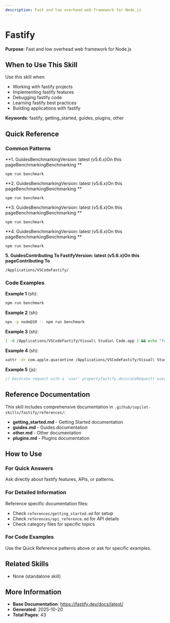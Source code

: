 ```yaml
---
description: Fast and low overhead web framework for Node.js
---
```


# Fastify

**Purpose**: Fast and low overhead web framework for Node.js

## When to Use This Skill

Use this skill when:
- Working with fastify projects
- Implementing fastify features
- Debugging fastify code
- Learning fastify best practices
- Building applications with fastify

**Keywords**: fastify, getting_started, guides, plugins, other

## Quick Reference

### Common Patterns

**1. GuidesBenchmarkingVersion: latest (v5.6.x)On this pageBenchmarkingBenchmarking​ **

```
npm run benchmark
```

**2. GuidesBenchmarkingVersion: latest (v5.6.x)On this pageBenchmarkingBenchmarking​ **

```
npm run benchmark
```

**3. GuidesBenchmarkingVersion: latest (v5.6.x)On this pageBenchmarkingBenchmarking​ **

```
npm run benchmark
```

**4. GuidesBenchmarkingVersion: latest (v5.6.x)On this pageBenchmarkingBenchmarking​ **

```
npm run benchmark
```

**5. GuidesContributing To FastifyVersion: latest (v5.6.x)On this pageContributing To**

```
/Applications/VSCodeFastify/
```

### Code Examples

**Example 1** (sh):
```sh
npm run benchmark
```

**Example 2** (sh):
```sh
npx -p node@10 -- npm run benchmark
```

**Example 3** (sh):
```sh
[ -d /Applications/VSCodeFastify/Visual\ Studio\ Code.app ] && echo "found"
```

**Example 4** (sh):
```sh
xattr -dr com.apple.quarantine /Applications/VSCodeFastify/Visual\ Studio\ Code.app
```

**Example 5** (js):
```js
// Decorate request with a 'user' propertyfastify.decorateRequest('user', '')// Update our propertyfastify.addHook('preHandler', (req, reply, done) => {  req.user = 'Bob Dylan'  done()})// And finally access itfastify.get('/', (req, reply) => {  repl
```

## Reference Documentation

This skill includes comprehensive documentation in `.github/copilot-skills/fastify/references/`:

- **getting_started.md** - Getting Started documentation
- **guides.md** - Guides documentation
- **other.md** - Other documentation
- **plugins.md** - Plugins documentation

## How to Use

### For Quick Answers
Ask directly about fastify features, APIs, or patterns.

### For Detailed Information
Reference specific documentation files:
- Check `references/getting_started.md` for setup
- Check `references/api_reference.md` for API details
- Check category files for specific topics

### For Code Examples
Use the Quick Reference patterns above or ask for specific examples.

## Related Skills

- None (standalone skill)

## More Information

- **Base Documentation**: https://fastify.dev/docs/latest/
- **Generated**: 2025-10-20
- **Total Pages**: 43
